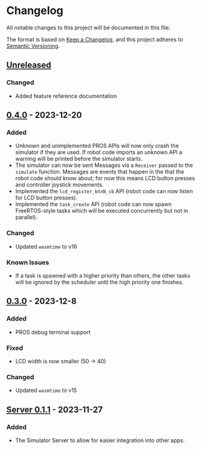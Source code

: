 # Changelog

All notable changes to this project will be documented in this file.

The format is based on [Keep a Changelog](https://keepachangelog.com/en/1.0.0/),
and this project adheres to [Semantic Versioning](https://semver.org/spec/v2.0.0.html).

## [Unreleased]

### Changed

- Added feature reference documentation

## [0.4.0] - 2023-12-20

### Added

- Unknown and unimplemented PROS APIs will now only crash the simulator if they are used. If robot code imports an unknown API a warning will be printed before the simulator starts.
- The simulator can now be sent Messages via a `Receiver` passed to the `simulate` function. Messages are events that happen in the that the robot code should know about; for now this means LCD button presses and controller joystick movements.
- Implemented the `lcd_register_btnN_cb` API (robot code can now listen for LCD button presses).
- Implemented the `task_create` API (robot code can now spawn FreeRTOS-style tasks which will be executed concurrently but not in parallel).

### Changed

- Updated `wasmtime` to v16

### Known Issues

- If a task is spawned with a higher priority than others, the other tasks will be ignored by the scheduler until the high priority one finishes.

## [0.3.0] - 2023-12-8

### Added

- PROS debug terminal support

### Fixed

- LCD width is now smaller (50 -> 40)

### Changed

- Updated `wasmtime` to v15

## [Server 0.1.1] - 2023-11-27

### Added

- The Simulator Server to allow for easier integration into other apps.

[unreleased]: https://github.com/pros-rs/pros-simulator/compare/server-v0.4.0...HEAD
[0.4.0]: https://github.com/pros-rs/pros-simulator/releases/tag/v0.4.0
[0.3.0]: https://github.com/pros-rs/pros-simulator/releases/tag/v0.3.0
[server 0.1.1]: https://github.com/pros-rs/pros-simulator/releases/tag/server-v0.1.1
